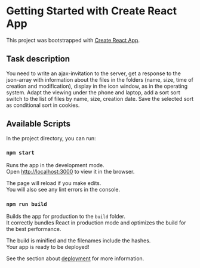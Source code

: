 # Getting Started with Create React App

This project was bootstrapped with [Create React App](https://github.com/facebook/create-react-app).

## Task description
You need to write an ajax-invitation to the server, get a response to the json-array with information about the files in the folders (name, size, time of creation and modification), display in the icon window, as in the operating system.
Adapt the viewing under the phone and laptop, add a sort sort switch to the list of files by name, size, creation date.
Save the selected sort as conditional sort in cookies.


## Available Scripts

In the project directory, you can run:

### `npm start`

Runs the app in the development mode.\
Open [http://localhost:3000](http://localhost:3000) to view it in the browser.

The page will reload if you make edits.\
You will also see any lint errors in the console.

### `npm run build`

Builds the app for production to the `build` folder.\
It correctly bundles React in production mode and optimizes the build for the best performance.

The build is minified and the filenames include the hashes.\
Your app is ready to be deployed!

See the section about [deployment](https://facebook.github.io/create-react-app/docs/deployment) for more information.
